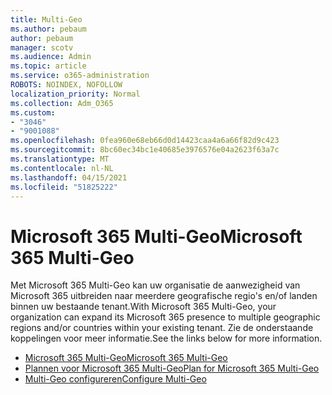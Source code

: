 ```yaml
---
title: Multi-Geo
ms.author: pebaum
author: pebaum
manager: scotv
ms.audience: Admin
ms.topic: article
ms.service: o365-administration
ROBOTS: NOINDEX, NOFOLLOW
localization_priority: Normal
ms.collection: Adm_O365
ms.custom:
- "3046"
- "9001088"
ms.openlocfilehash: 0fea960e68eb66d0d14423caa4a6a66f82d9c423
ms.sourcegitcommit: 8bc60ec34bc1e40685e3976576e04a2623f63a7c
ms.translationtype: MT
ms.contentlocale: nl-NL
ms.lasthandoff: 04/15/2021
ms.locfileid: "51825222"
---
```

# <a name="microsoft-365-multi-geo"></a><span data-ttu-id="ca47f-102">Microsoft 365 Multi-Geo</span><span class="sxs-lookup"><span data-stu-id="ca47f-102">Microsoft 365 Multi-Geo</span></span>

<span data-ttu-id="ca47f-103">Met Microsoft 365 Multi-Geo kan uw organisatie de aanwezigheid van Microsoft 365 uitbreiden naar meerdere geografische regio's en/of landen binnen uw bestaande tenant.</span><span class="sxs-lookup"><span data-stu-id="ca47f-103">With Microsoft 365 Multi-Geo, your organization can expand its Microsoft 365 presence to multiple geographic regions and/or countries within your existing tenant.</span></span> <span data-ttu-id="ca47f-104">Zie de onderstaande koppelingen voor meer informatie.</span><span class="sxs-lookup"><span data-stu-id="ca47f-104">See the links below for more information.</span></span>

- [<span data-ttu-id="ca47f-105">Microsoft 365 Multi-Geo</span><span class="sxs-lookup"><span data-stu-id="ca47f-105">Microsoft 365 Multi-Geo</span></span>](https://docs.microsoft.com/office365/enterprise/office-365-multi-geo)
- [<span data-ttu-id="ca47f-106">Plannen voor Microsoft 365 Multi-Geo</span><span class="sxs-lookup"><span data-stu-id="ca47f-106">Plan for Microsoft 365 Multi-Geo</span></span>](https://docs.microsoft.com/office365/enterprise/plan-for-multi-geo)
- [<span data-ttu-id="ca47f-107">Multi-Geo configureren</span><span class="sxs-lookup"><span data-stu-id="ca47f-107">Configure Multi-Geo</span></span>](https://docs.microsoft.com/office365/enterprise/multi-geo-tenant-configuration)
